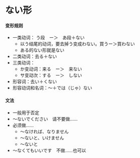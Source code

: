 # ない形
#### 变形规则
- 一类动词：
う段　ー＞　あ段＋ない
    - 以う结尾的动词，要去掉う变成わない。買うー＞買わない
    - ある的ない形就是ない
- 二类动词：去る＋ない
- 三类动词：
    - か变动词：来る　ー＞　来ない
    - サ变动次：する　ー＞　しない
- 形容词：去い＋くない
- 形容动词和名词：～＋では（じゃ）ない
#### 文法
- 一般用于否定
- ～ないでください　请不要做……
- 必须做……
    - ～なければ、なりません
    - ～ないと、いけません
    - ～ないと
- ～なくてもいいです　不做……也可以